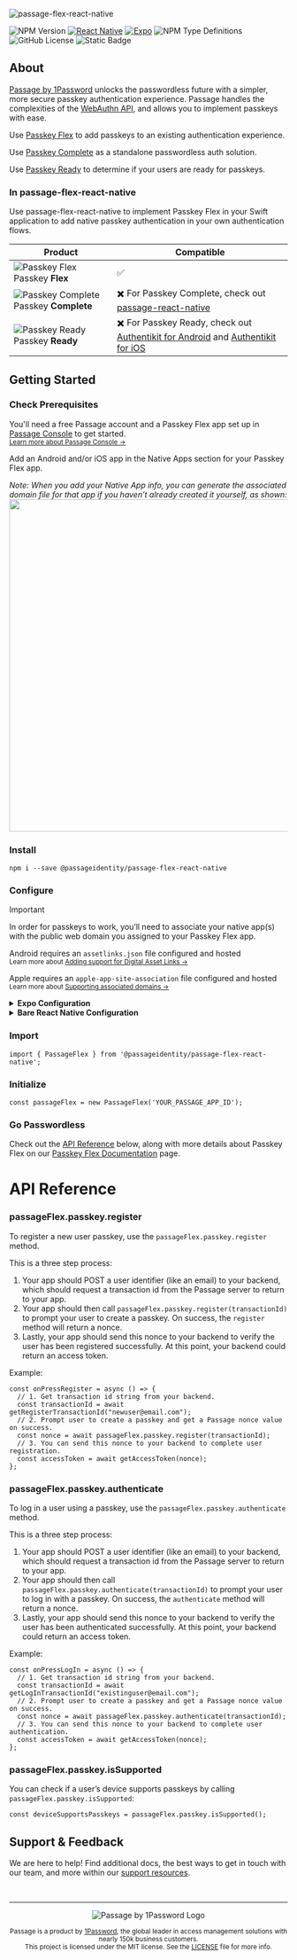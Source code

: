 ![passage-flex-react-native](https://storage.googleapis.com/passage-docs/github-md-assets/passage-flex-react-native.png)

![NPM Version](https://img.shields.io/npm/v/%40passageidentity%2Fpassage-flex-react-native?link=https%3A%2F%2Fwww.npmjs.com%2Fpackage%2F%40passageidentity%2Fpassage-flex-react-native) [![React Native](https://img.shields.io/badge/React_Native-%2320232a.svg?logo=react&logoColor=%2361DAFB)](#) 	[![Expo](https://img.shields.io/badge/Expo-000020?logo=expo&logoColor=fff)](#) ![NPM Type Definitions](https://img.shields.io/npm/types/%40passageidentity%2Fpassage-flex-react-native) ![GitHub License](https://img.shields.io/github/license/passageidentity/passage-flex-react-native)
 ![Static Badge](https://img.shields.io/badge/Built_by_1Password-grey?logo=1password)


## About

[Passage by 1Password](https://1password.com/product/passage) unlocks the passwordless future with a simpler, more secure passkey authentication experience. Passage handles the complexities of the [WebAuthn API](https://blog.1password.com/what-is-webauthn/), and allows you to implement passkeys with ease. 

Use [Passkey Flex](https://docs.passage.id/flex) to add passkeys to an existing authentication experience.

Use [Passkey Complete](https://docs.passage.id/complete) as a standalone passwordless auth solution.

Use [Passkey Ready](https://docs.passage.id/passkey-ready) to determine if your users are ready for passkeys.



### In passage-flex-react-native

Use passage-flex-react-native to implement Passkey Flex in your Swift application to add native passkey authentication in your own authentication flows.


| Product | Compatible |
| --- | --- |
| ![Passkey Flex](https://storage.googleapis.com/passage-docs/github-md-assets/passage-passkey-flex-icon.png) Passkey **Flex** | ✅
| ![Passkey Complete](https://storage.googleapis.com/passage-docs/github-md-assets/passage-passkey-complete-icon.png) Passkey **Complete** | ✖️ For Passkey Complete, check out [passage-react-native](https://github.com/passageidentity/passage-react-native)
| ![Passkey Ready](https://storage.googleapis.com/passage-docs/github-md-assets/passage-passkey-ready-icon.png) Passkey **Ready** | ✖️ For Passkey Ready, check out [Authentikit for Android](https://github.com/passageidentity/passage-android/tree/main/authentikit) and [Authentikit for iOS](https://github.com/passageidentity/passage-authentikit-ios) |

## Getting Started

### Check Prerequisites


<p>
You'll need a free Passage account and a Passkey Flex app set up in <a href="https://console.passage.id/">Passage Console</a> to get started.<br />
<sub><a href="https://docs.passage.id/home#passage-console">Learn more about Passage Console →</a></sub>
</p>

<p>
Add an Android and/or iOS app in the Native Apps section for your Passkey Flex app.
</p>

<p>
<i>Note: When you add your Native App info, you can generate the associated domain file for that app if you haven’t already created it yourself, as shown:</i> <br /><img width="600" src="https://docs.passage.id/_next/image?url=%2Fimages%2Fv1-doc-images%2Fios-download-config-file.png&w=3840&q=75" />
</p>


### Install
```shell
npm i --save @passageidentity/passage-flex-react-native
```

### Configure

> [!IMPORTANT]
> In order for passkeys to work, you’ll need to associate your native app(s) with the public web domain you assigned to your Passkey Flex app.
> 
> Android requires an `assetlinks.json` file configured and hosted <br /><sub>Learn more about <a href="https://developer.android.com/identity/sign-in/credential-manager#add-support-dal">Adding support for Digital Asset Links →</a></sub>
>
> Apple requires an `apple-app-site-association` file configured and hosted <br /><sub>Learn more about <a href="https://developer.apple.com/documentation/Xcode/supporting-associated-domains">Supporting associated domains →</a></sub>


<details>
  <summary><b>Expo Configuration</b></summary>

  <br />
  
  Add the `passage-flex-react-native` expo plugin in `app.json`:
      
```json
"plugins": [
      "@passageidentity/passage-flex-react-native"
]
```
    
  Add `ASSOCIATED_DOMAIN` value to your app's `.env` file:
      
```
ASSOCIATED_DOMAIN=example.com
```
      
Run the following:
```
npx expo prebuild
```

</details>

<details>
  <summary><b>Bare React Native Configuration</b></summary>
  <br />
  See our <a href="https://docs.passage.id/complete/cross-platform-passkey-configuration/cross-platform-ios-configuration">Passkey Complete documentation</a> for setting up a React Native app for passkeys and Passkey Flex.
</details>


### Import
```tsx
import { PassageFlex } from '@passageidentity/passage-flex-react-native';
```

### Initialize
```tsx
const passageFlex = new PassageFlex('YOUR_PASSAGE_APP_ID');
```

### Go Passwordless

Check out the [API Reference](#api-reference) below, along with more details about Passkey Flex on our [Passkey Flex Documentation](https://docs.passage.id/flex) page.

# API Reference

### passageFlex.passkey.register

To register a new user passkey, use the `passageFlex.passkey.register` method.

This is a three step process:
1. Your app should POST a user identifier (like an email) to your backend, which should request a transaction id from the Passage server to return to your app.
2. Your app should then call `passageFlex.passkey.register(transactionId)` to prompt your user to create a passkey. On success, the `register` method will return a nonce.
3. Lastly, your app should send this nonce to your backend to verify the user has been registered successfully. At this point, your backend could return an access token.

Example:

```tsx
const onPressRegister = async () => {
  // 1. Get transaction id string from your backend.
  const transactionId = await getRegisterTransactionId("newuser@email.com");
  // 2. Prompt user to create a passkey and get a Passage nonce value on success.
  const nonce = await passageFlex.passkey.register(transactionId);
  // 3. You can send this nonce to your backend to complete user registration.
  const accessToken = await getAccessToken(nonce);
};
```

### passageFlex.passkey.authenticate

To log in a user using a passkey, use the `passageFlex.passkey.authenticate` method.

This is a three step process:
1. Your app should POST a user identifier (like an email) to your backend, which should request a transaction id from the Passage server to return to your app.
2. Your app should then call `passageFlex.passkey.authenticate(transactionId)` to prompt your user to log in with a passkey. On success, the `authenticate` method will return a nonce.
3. Lastly, your app should send this nonce to your backend to verify the user has been authenticated successfully. At this point, your backend could return an access token.


Example:

```tsx
const onPressLogIn = async () => {
  // 1. Get transaction id string from your backend.
  const transactionId = await getLogInTransactionId("existinguser@email.com");
  // 2. Prompt user to create a passkey and get a Passage nonce value on success.
  const nonce = await passageFlex.passkey.authenticate(transactionId);
  // 3. You can send this nonce to your backend to complete user authentication.
  const accessToken = await getAccessToken(nonce);
};
```

### passageFlex.passkey.isSupported

You can check if a user’s device supports passkeys by calling `passageFlex.passkey.isSupported`:

```tsx
const deviceSupportsPasskeys = passageFlex.passkey.isSupported();
```

## Support & Feedback

We are here to help! Find additional docs, the best ways to get in touch with our team, and more within our [support resources](https://github.com/passageidentity/.github/blob/main/SUPPORT.md). 

<br />

---

<p align="center">
    <picture>
      <source media="(prefers-color-scheme: dark)" srcset="https://storage.googleapis.com/passage-docs/github-md-assets/passage-by-1password-dark.png">
      <source media="(prefers-color-scheme: light)" srcset="https://storage.googleapis.com/passage-docs/github-md-assets/passage-by-1password-light.png">
      <img alt="Passage by 1Password Logo" src="https://storage.googleapis.com/passage-docs/github-md-assets/passage-by-1password-light.png">
    </picture>
</p>

<p align="center">
    <sub>Passage is a product by <a href="https://1password.com/product/passage">1Password</a>, the global leader in access management solutions with nearly 150k business customers.</sub><br />
    <sub>This project is licensed under the MIT license. See the <a href="LICENSE">LICENSE</a> file for more info.</sub>
</p>
